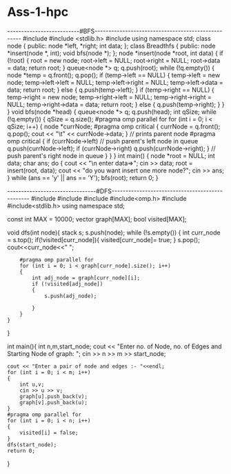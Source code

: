 # Ass-1-hpc
--------------------------#BFS---------------------------------------------------
#include <iostream>
#include <stdlib.h>
#include <queue>
using namespace std;
class node
{
public:
    node *left, *right;
    int data;
};
class Breadthfs
{
public:
    node *insert(node *, int);
    void bfs(node *);
};
node *insert(node *root, int data)
{
    if (!root)
    {
        root = new node;
        root->left = NULL;
        root->right = NULL;
        root->data = data;
        return root;
    }
    queue<node *> q;
    q.push(root);
    while (!q.empty())
    {
        node *temp = q.front();
        q.pop();
        if (temp->left == NULL)
        {
            temp->left = new node;
            temp->left->left = NULL;
            temp->left->right = NULL;
            temp->left->data = data;
            return root;
        }
        else
        {
            q.push(temp->left);
        }
        if (temp->right == NULL)
        {
            temp->right = new node;
            temp->right->left = NULL;
            temp->right->right = NULL;
            temp->right->data = data;
            return root;
        }
        else
        {
            q.push(temp->right);
        }
    }
}
void bfs(node *head)
{
    queue<node *> q;
    q.push(head);
    int qSize;
    while (!q.empty())
    {
        qSize = q.size();
        #pragma omp parallel for
        for (int i = 0; i < qSize; i++)
        {
            node *currNode;
            #pragma omp critical
            {
                currNode = q.front();
                q.pop();
                cout << "\t" << currNode->data;
            } // prints parent node
            #pragma omp critical
            {
                if (currNode->left) // push parent's left node in queue
                    q.push(currNode->left);
                if (currNode->right)
                    q.push(currNode->right);
            } // push parent's right node in queue
        }
    }
}
int main()
{
    node *root = NULL;
    int data;
    char ans;
    do
    {
        cout << "\n enter data=>";
        cin >> data;
        root = insert(root, data);
        cout << "do you want insert one more node?";
        cin >> ans;
    } while (ans == 'y' || ans == 'Y');
    bfs(root);
    return 0;
}
  
  
--------------------------------#DFS------------------------------------------------
#include<iostream>
#include<vector>
#include<stack>
#include<omp.h>
#include<queue>
#include<stdlib.h>
using namespace std;

const int MAX = 10000;
vector<int> graph[MAX];
bool visited[MAX];

void dfs(int node){
    stack<int> s;
    s.push(node);
    while (!s.empty())
    {
        int curr_node = s.top();
        if(!visited[curr_node]){
            visited[curr_node]= true;
        }
        s.pop();
        cout<<curr_node<<" ";

        #pragma omp parallel for
        for (int i = 0; i < graph[curr_node].size(); i++)
        {
            int adj_node = graph[curr_node][i];
            if (!visited[adj_node])
            {
                s.push(adj_node);

            }
        }
    }
}



int main(){
    int n,m,start_node;
    cout << "Enter no. of Node, no. of Edges and Starting Node of graph: ";
    cin >> n >> m >> start_node;

    cout << "Enter a pair of node and edges :- "<<endl;
    for (int i = 0; i < m; i++)
    {
        int u,v;
        cin >> u >> v;
        graph[u].push_back(v);
        graph[v].push_back(u);
    }
    #pragma omp parallel for
    for (int i = 0; i < n; i++)
    {
        visited[i] = false;
    }
    dfs(start_node);
    return 0;
    
}
  
  
